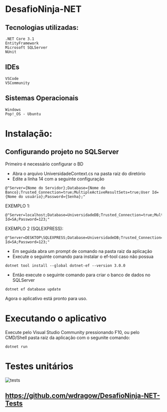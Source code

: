 # DesafioNinja-NET

## Tecnologias utilizadas:
```
.NET Core 3.1
EntityFramework
Microsoft SQLServer
NUnit
```
## IDEs
```
VSCode
VSCommunity
```
## Sistemas Operacionais
```
Windows
Pop!_OS - Ubuntu
```
# Instalação:
## Configurando projeto no SQLServer
Primeiro é necessário configurar o BD
* Abra o arquivo UniversidadeContext.cs na pasta raiz do diretório
* Edite a linha 14 com a seguinte configuração
```
@"Server={Nome do Servidor};Database={Nome do Banco};Trusted_Connection=true;MultipleActiveResultSets=true;User Id={Nome do usuário};Password={Senha};"
```


EXEMPLO 1:
```
@"Server=localhost;Database=UniversidadeDB;Trusted_Connection=true;MultipleActiveResultSets=true;User Id=SA;Password=123;"
```
EXEMPLO 2 (SQLEXPRESS):
```
@"Server=DESKTOP\SQLEXPRESS;Database=UniversidadeDB;Trusted_Connection=True;MultipleActiveResultSets=true;User Id=SA;Password=123;"
```

* Em seguida abra um prompt de comando na pasta raiz da aplicação
* Execute o seguinte comando para instalar o ef-tool caso não possua
```
dotnet tool install --global dotnet-ef --version 3.0.0
```
* Então execute o seguinte comando para criar o banco de dados no SQLServer
```
dotnet ef database update
```
Agora o aplicativo está pronto para uso.

# Executando o aplicativo

Execute pelo Visual Studio Community pressionando F10, ou pelo CMD/Shell pasta raiz da aplicação com o segunite comando:
```
dotnet run
```

# Testes unitários
![tests](https://user-images.githubusercontent.com/50475812/82154676-d1e78d80-9845-11ea-9fdb-db5b3a14ef1c.PNG)

## https://github.com/wdragow/DesafioNinja-NET-Tests
